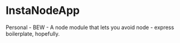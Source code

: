 # InstaNodeApp
Personal - BEW - A node module that lets you avoid node - express boilerplate, hopefully.
